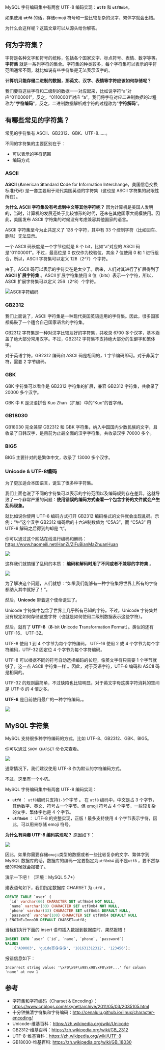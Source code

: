 MySQL 字符编码集中有两套 UTF-8 编码实现：**`utf8`** 和 **`utf8mb4`**。

如果使用 **`utf8`**  的话，存储emoji 符号和一些比较复杂的汉字、繁体字就会出错。

为什么会这样呢？这篇文章可以从源头给你解答。

## 何为字符集？

字符是各种文字和符号的统称，包括各个国家文字、标点符号、表情、数字等等。 **字符集** 就是一系列字符的集合。字符集的种类较多，每个字符集可以表示的字符范围通常不同，就比如说有些字符集是无法表示汉字的。

**计算机只能存储二进制的数据，那英文、汉字、表情等字符应该如何存储呢？**

我们要将这些字符和二级制的数据一一对应起来，比如说字符“a”对应“01100001”，反之，“01100001”对应 “a”。我们将字符对应二进制数据的过程称为"**字符编码**"，反之，二进制数据解析成字符的过程称为“**字符解码**”。

## 有哪些常见的字符集？

常见的字符集有 ASCII、GB2312、GBK、UTF-8......。

不同的字符集的主要区别在于：

- 可以表示的字符范围
- 编码方式

### ASCII

**ASCII** (**A**merican **S**tandard **C**ode for **I**nformation **I**nterchange，美国信息交换标准代码) 是一套主要用于现代美国英语的字符集（这也是 ASCII 字符集的局限性所在）。

**为什么 ASCII 字符集没有考虑到中文等其他字符呢？** 因为计算机是美国人发明的，当时，计算机的发展还处于比较雏形的时代，还未在其他国家大规模使用。因此，美国发布 ASCII 字符集的时候没有考虑兼容其他国家的语言。

ASCII 字符集至今为止共定义了 128 个字符，其中有 33 个控制字符（比如回车、删除）无法显示。

一个 ASCII 码长度是一个字节也就是 8 个 bit，比如“a”对应的 ASCII 码是“01100001”。不过，最高位是 0 仅仅作为校验位，其余 7 位使用 0 和 1 进行组合，所以，ASCII 字符集可以定义 128（2^7）个字符。

由于，ASCII 码可以表示的字符实在是太少了。后来，人们对其进行了扩展得到了 **ASCII 扩展字符集** 。ASCII 扩展字符集使用 8 位（bits）表示一个字符，所以，ASCII 扩展字符集可以定义 256（2^8）个字符。

![ASCII字符编码](https://img-blog.csdnimg.cn/img_convert/c1c6375d08ca268690cef2b13591a5b4.png)

### GB2312

我们上面说了，ASCII 字符集是一种现代美国英语适用的字符集。因此，很多国家都捣鼓了一个适合自己国家语言的字符集。

GB2312 字符集是一种对汉字比较友好的字符集，共收录 6700 多个汉字，基本涵盖了绝大部分常用汉字。不过，GB2312 字符集不支持绝大部分的生僻字和繁体字。

对于英语字符，GB2312 编码和 ASCII 码是相同的，1 字节编码即可。对于非英字符，需要 2 字节编码。

### GBK

GBK 字符集可以看作是 GB2312 字符集的扩展，兼容 GB2312 字符集，共收录了 20000 多个汉字。

GBK 中 K 是汉语拼音 Kuo Zhan（扩展）中的“Kuo”的首字母。

### GB18030

GB18030 完全兼容 GB2312 和 GBK 字符集，纳入中国国内少数民族的文字，且收录了日韩汉字，是目前为止最全面的汉字字符集，共收录汉字 70000 多个。

### BIG5

BIG5 主要针对的是繁体中文，收录了 13000 多个汉字。

### Unicode & UTF-8编码

为了更加适合本国语言，诞生了很多种字符集。

我们上面也说了不同的字符集可以表示的字符范围以及编码规则存在差异。这就导致了一个非常严重的问题：**使用错误的编码方式查看一个包含字符的文件就会产生乱码现象。**

就比如说你使用 UTF-8 编码方式打开 GB2312 编码格式的文件就会出现乱码。示例：“牛”这个汉字 GB2312 编码后的十六进制数值为 “C5A3”，而 “C5A3” 用 UTF-8 解码之后得到的却是 “ţ”。

你可以通过这个网站在线进行编码和解码：https://www.haomeili.net/HanZi/ZiFuBianMaZhuanHuan

![](https://img-blog.csdnimg.cn/836c49b117ee4408871b0020b74c991d.png)

这样我们就搞懂了乱码的本质： **编码和解码时用了不同或者不兼容的字符集** 。

![](https://guide-blog-images.oss-cn-shenzhen.aliyuncs.com/javaguide/a8808cbabeea49caa3af27d314fa3c02-1.jpg)

为了解决这个问题，人们就想：“如果我们能够有一种字符集将世界上所有的字符都纳入其中就好了！”。

然后，**Unicode** 带着这个使命诞生了。

Unicode 字符集中包含了世界上几乎所有已知的字符。不过，Unicode 字符集并没有规定如何存储这些字符（也就是如何使用二级制数据表示这些字符）。

然后，就有了 **UTF-8**（**8**-bit **U**nicode **T**ransformation **F**ormat）。类似的还有 UTF-16、 UTF-32。

UTF-8 使用 1 到 4 个字节为每个字符编码， UTF-16 使用 2 或 4 个字节为每个字符编码，UTF-32 固定位 4 个字节为每个字符编码。

UTF-8 可以根据不同的符号自动选择编码的长短，像英文字符只需要 1 个字节就够了，这一点 ASCII 字符集一样 。因此，对于英语字符，UTF-8 编码和 ASCII 码是相同的。

UTF-32 的规则最简单，不过缺陷也比较明显，对于英文字母这类字符消耗的空间是 UTF-8 的 4 倍之多。

**UTF-8** 是目前使用最广的一种字符编码，。

![](https://guide-blog-images.oss-cn-shenzhen.aliyuncs.com/javaguide/1280px-Utf8webgrowth.svg.png)

## MySQL 字符集

MySQL 支持很多种字符编码的方式，比如 UTF-8、GB2312、GBK、BIG5。

你可以通过 `SHOW CHARSET` 命令来查看。

![](https://guide-blog-images.oss-cn-shenzhen.aliyuncs.com/javaguide/image-20211008164229671.png)

通常情况下，我们建议使用 UTF-8 作为默认的字符编码方式。

不过，这里有一个小坑。

MySQL 字符编码集中有两套 UTF-8 编码实现：

- **`utf8`** ： `utf8`编码只支持`1-3`个字节 。 在 `utf8` 编码中，中文是占 3 个字节，其他数字、英文、符号占一个字节。但 emoji 符号占 4 个字节，一些较复杂的文字、繁体字也是 4 个字节。
- **`utf8mb4`** ： UTF-8 的完整实现，正版！最多支持使用 4 个字节表示字符，因此，可以用来存储 emoji 符号。

**为什么有两套 UTF-8 编码实现呢？** 原因如下：

![](https://guide-blog-images.oss-cn-shenzhen.aliyuncs.com/javaguide/image-20211008164542347.png)

因此，如果你需要存储`emoji`类型的数据或者一些比较复杂的文字、繁体字到 MySQL 数据库的话，数据库的编码一定要指定为`utf8mb4` 而不是`utf8` ，要不然存储的时候就会报错了。

演示一下吧！（环境：MySQL 5.7+）

建表语句如下，我们指定数据库 CHARSET 为 `utf8` 。

```sql
CREATE TABLE `user` (
  `id` varchar(66) CHARACTER SET utf8mb4 NOT NULL,
  `name` varchar(33) CHARACTER SET utf8mb4 NOT NULL,
  `phone` varchar(33) CHARACTER SET utf8mb4 DEFAULT NULL,
  `password` varchar(100) CHARACTER SET utf8mb4 DEFAULT NULL
) ENGINE=InnoDB DEFAULT CHARSET=utf8;
```

当我们执行下面的 insert 语句插入数据到数据库时，果然报错！

```sql
INSERT INTO `user` (`id`, `name`, `phone`, `password`)
VALUES
	('A00003', 'guide哥😘😘😘', '181631312312', '123456');

```

报错信息如下：

```
Incorrect string value: '\xF0\x9F\x98\x98\xF0\x9F...' for column 'name' at row 1
```

## 参考

- 字符集和字符编码（Charset & Encoding）： https://www.cnblogs.com/skynet/archive/2011/05/03/2035105.html
- 十分钟搞清字符集和字符编码：http://cenalulu.github.io/linux/character-encoding/
- Unicode-维基百科：https://zh.wikipedia.org/wiki/Unicode
- GB2312-维基百科：https://zh.wikipedia.org/wiki/GB_2312
- UTF-8-维基百科：https://zh.wikipedia.org/wiki/UTF-8
- GB18030-维基百科: https://zh.wikipedia.org/wiki/GB_18030